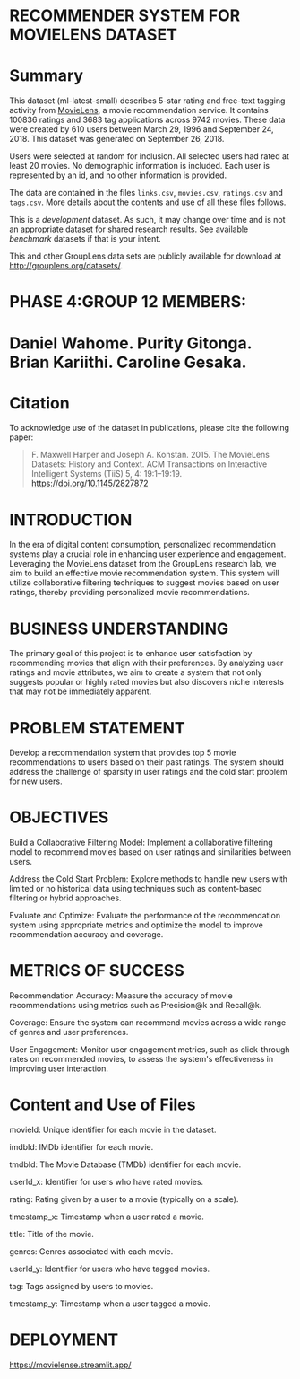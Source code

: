 **RECOMMENDER SYSTEM FOR MOVIELENS DATASET**
=======

Summary
=======

This dataset (ml-latest-small) describes 5-star rating and free-text tagging activity from [MovieLens](http://movielens.org), a movie recommendation service. It contains 100836 ratings and 3683 tag applications across 9742 movies. These data were created by 610 users between March 29, 1996 and September 24, 2018. This dataset was generated on September 26, 2018.

Users were selected at random for inclusion. All selected users had rated at least 20 movies. No demographic information is included. Each user is represented by an id, and no other information is provided.

The data are contained in the files `links.csv`, `movies.csv`, `ratings.csv` and `tags.csv`. More details about the contents and use of all these files follows.

This is a *development* dataset. As such, it may change over time and is not an appropriate dataset for shared research results. See available *benchmark* datasets if that is your intent.

This and other GroupLens data sets are publicly available for download at <http://grouplens.org/datasets/>.

PHASE 4:GROUP 12 MEMBERS:
=============

Daniel Wahome.
Purity Gitonga.
Brian Kariithi.
Caroline Gesaka.
=============

Citation
========

To acknowledge use of the dataset in publications, please cite the following paper:

> F. Maxwell Harper and Joseph A. Konstan. 2015. The MovieLens Datasets: History and Context. ACM Transactions on Interactive Intelligent Systems (TiiS) 5, 4: 19:1–19:19. <https://doi.org/10.1145/2827872>

INTRODUCTION
=============

In the era of digital content consumption, personalized recommendation systems play a crucial role in enhancing user experience and engagement. Leveraging the MovieLens dataset from the GroupLens research lab, we aim to build an effective movie recommendation system. This system will utilize collaborative filtering techniques to suggest movies based on user ratings, thereby providing personalized movie recommendations.

BUSINESS UNDERSTANDING
========

The primary goal of this project is to enhance user satisfaction by recommending movies that align with their preferences. By analyzing user ratings and movie attributes, we aim to create a system that not only suggests popular or highly rated movies but also discovers niche interests that may not be immediately apparent.

PROBLEM STATEMENT
========

Develop a recommendation system that provides top 5 movie recommendations to users based on their past ratings. The system should address the challenge of sparsity in user ratings and the cold start problem for new users.

OBJECTIVES
========

Build a Collaborative Filtering Model: Implement a collaborative filtering model to recommend movies based on user ratings and similarities between users.

Address the Cold Start Problem: Explore methods to handle new users with limited or no historical data using techniques such as content-based filtering or hybrid approaches.

Evaluate and Optimize: Evaluate the performance of the recommendation system using appropriate metrics and optimize the model to improve recommendation accuracy and coverage.

METRICS OF SUCCESS
========
Recommendation Accuracy: Measure the accuracy of movie recommendations using metrics such as Precision@k and Recall@k.

Coverage: Ensure the system can recommend movies across a wide range of genres and user preferences.

User Engagement: Monitor user engagement metrics, such as click-through rates on recommended movies, to assess the system's effectiveness in improving user interaction.


Content and Use of Files
========================
movieId: Unique identifier for each movie in the dataset.

imdbId: IMDb identifier for each movie.

tmdbId: The Movie Database (TMDb) identifier for each movie.

userId_x: Identifier for users who have rated movies.

rating: Rating given by a user to a movie (typically on a scale).

timestamp_x: Timestamp when a user rated a movie.

title: Title of the movie.

genres: Genres associated with each movie.

userId_y: Identifier for users who have tagged movies.

tag: Tags assigned by users to movies.

timestamp_y: Timestamp when a user tagged a movie.


DEPLOYMENT
========================
https://movielense.streamlit.app/
